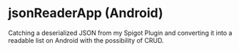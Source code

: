 # jsonReaderApp (Android)
Catching a deserialized JSON from my Spigot Plugin and converting it into a readable list on Android with the possibility of CRUD.
